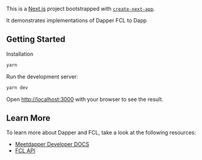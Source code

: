
This is a [Next.js](https://nextjs.org/) project bootstrapped with [`create-next-app`](https://nextjs.org/docs/getting-started).

It demonstrates implementations of Dapper FCL to Dapp

## Getting Started

Installation

```bash
yarn 
```

Run the development server:

```bash
yarn dev
```

Open [http://localhost:3000](http://localhost:3000) with your browser to see the result.

## Learn More

To learn more about Dapper and FCL, take a look at the following resources:

- [Meetdapper Developer DOCS](https://docs.meetdapper.com/)
- [FCL API](https://developers.flow.com/tools/fcl-js)
